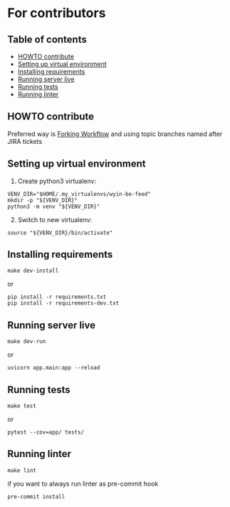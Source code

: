 # For contributors

## Table of contents
* [HOWTO contribute]
* [Setting up virtual environment]
* [Installing requirements]
* [Running server live]
* [Running tests]
* [Running linter]


## HOWTO contribute
Preferred way is [Forking
Workflow](https://www.atlassian.com/git/tutorials/comparing-workflows/forking-workflow)
and using topic branches named after JIRA tickets


## Setting up virtual environment
1. Create python3 virtualenv:
```
VENV_DIR="$HOME/.my_virtualenvs/wyin-be-feed"
mkdir -p "${VENV_DIR}"
python3 -m venv "${VENV_DIR}"
```
2. Switch to new virtualenv:
```
source "${VENV_DIR}/bin/activate"
```


## Installing requirements
```
make dev-install
```
or
```
pip install -r requirements.txt
pip install -r requirements-dev.txt
```


## Running server live
```
make dev-run
```
or
```
uvicorn app.main:app --reload
```


## Running tests
```
make test
```
or
```
pytest --cov=app/ tests/
```


## Running linter
```
make lint
```
if you want to always run linter as pre-commit hook
```
pre-commit install
```



[HOWTO contribute]: #howto-contribute
[Setting up virtual environment]: #setting-up-virtual-environment
[Installing requirements]: #installing-requirements
[Running server live]: #running-server-live
[Running tests]: #running-tests
[Running linter]: #running-linter
